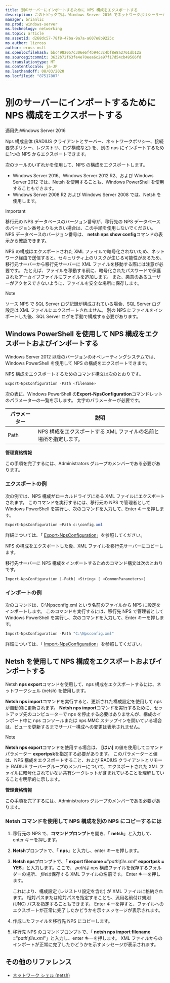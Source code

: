 ```yaml
---
title: 別のサーバーにインポートするために NPS 構成をエクスポートする
description: このトピックでは、Windows Server 2016 でネットワークポリシーサーバーの構成をエクスポートする方法について説明します。
manager: brianlic
ms.prod: windows-server
ms.technology: networking
ms.topic: article
ms.assetid: d268dc57-78f8-47ba-9a7a-a607e8b9225c
ms.author: lizross
author: eross-msft
ms.openlocfilehash: bbc4982057c306e6f4b94c3c4bf8e8a2761db12a
ms.sourcegitcommit: 3632b72f63fe4e70eea6c2e97f17d54cb49566fd
ms.translationtype: MT
ms.contentlocale: ja-JP
ms.lasthandoff: 08/03/2020
ms.locfileid: "87517807"
---
```

# <a name="export-an-nps-configuration-for-import-on-another-server"></a>別のサーバーにインポートするために NPS 構成をエクスポートする

適用先:Windows Server 2016

Nps 構成全体 (RADIUS クライアントとサーバー、ネットワークポリシー、接続要求ポリシー、レジストリ、ログ構成など) を、別の nps にインポートするために1つの NPS からエクスポートできます。

次のツールのいずれかを使用して、NPS の構成をエクスポートします。

- Windows Server 2016、Windows Server 2012 R2、および Windows Server 2012 では、Netsh を使用することも、Windows PowerShell を使用することもできます。
- Windows Server 2008 R2 および Windows Server 2008 では、Netsh を使用します。

> [!IMPORTANT]
> 移行元の NPS データベースのバージョン番号が、移行先の NPS データベースのバージョン番号よりも大きい場合は、この手順を使用しないでください。 NPS データベースのバージョン番号は、 **netsh nps show config**コマンドの表示から確認できます。

NPS の構成はエクスポートされた XML ファイルで暗号化されないため、ネットワーク経由で送信すると、セキュリティ上のリスクが生じる可能性があるため、移行元サーバーから移行先サーバーに XML ファイルを移動する際には注意が必要です。 たとえば、ファイルを移動する前に、暗号化されたパスワードで保護されたアーカイブファイルにファイルを追加します。 また、悪意のあるユーザーがアクセスできないように、ファイルを安全な場所に保存します。

> [!NOTE]
> ソース NPS で SQL Server ログ記録が構成されている場合、SQL Server ログ設定は XML ファイルにエクスポートされません。 別の NPS にファイルをインポートした後、SQL Server ログを手動で構成する必要があります。

## <a name="export-and-import-the-nps-configuration-by-using-windows-powershell"></a>Windows PowerShell を使用して NPS 構成をエクスポートおよびインポートする

Windows Server 2012 以降のバージョンのオペレーティングシステムでは、Windows PowerShell を使用して NPS の構成をエクスポートできます。

NPS 構成をエクスポートするためのコマンド構文は次のとおりです。

```powershell
Export-NpsConfiguration -Path <filename>
```

次の表に、Windows PowerShell の**Export-NpsConfiguration**コマンドレットのパラメーターの一覧を示します。 太字のパラメーターが必要です。

|パラメーター|説明|
|---------|-----------|
|Path|NPS 構成をエクスポートする XML ファイルの名前と場所を指定します。|

**管理資格情報**

この手順を完了するには、Administrators グループのメンバーである必要があります。

### <a name="export-example"></a>エクスポートの例

次の例では、NPS 構成がローカルドライブにある XML ファイルにエクスポートされます。 このコマンドを実行するには、移行元の NPS で管理者として Windows PowerShell を実行し、次のコマンドを入力して、Enter キーを押します。

```powershell
Export-NpsConfiguration –Path c:\config.xml
```

詳細については、「 [Export-NpsConfiguration](https://technet.microsoft.com/library/jj872749.aspx)」を参照してください。

NPS の構成をエクスポートした後、XML ファイルを移行先サーバーにコピーします。

移行先サーバーに NPS 構成をインポートするためのコマンド構文は次のとおりです。

```powershell
Import-NpsConfiguration [-Path] <String> [ <CommonParameters>]
```

### <a name="import-example"></a>インポートの例

次のコマンドは、C:\Npsconfig.xml という名前のファイルから NPS に設定をインポートします。 このコマンドを実行するには、移行先 NPS で管理者として Windows PowerShell を実行し、次のコマンドを入力して、Enter キーを押します。

```powershell
Import-NpsConfiguration -Path "C:\Npsconfig.xml"
```

詳細については、「 [Import-NpsConfiguration](https://technet.microsoft.com/library/jj872750.aspx)」を参照してください。

## <a name="export-and-import-the-nps-configuration-by-using-netsh"></a>Netsh を使用して NPS 構成をエクスポートおよびインポートする

Netsh **nps export**コマンドを使用して、nps 構成をエクスポートするには、ネットワークシェル (netsh) を使用します。

**Netsh nps import**コマンドを実行すると、更新された構成設定を使用して nps が自動的に更新されます。 **Netsh nps import**コマンドを実行するために、セットアップ先のコンピューターで nps を停止する必要はありませんが、構成のインポート中に nps コンソールまたは nps MMC スナップインを開いている場合は、ビューを更新するまでサーバー構成への変更は表示されません。

> [!NOTE]
> **Netsh nps export**コマンドを使用する場合は、 **[はい]** の値を使用してコマンドパラメーター **exportpsk**を指定する必要があります。 このパラメーターと値は、NPS 構成をエクスポートすること、および RADIUS クライアントとリモート RADIUS サーバーグループのメンバーについて、エクスポートされた XML ファイルに暗号化されていない共有シークレットが含まれていることを理解していることを明示的に示します。

**管理資格情報**

この手順を完了するには、Administrators グループのメンバーである必要があります。

### <a name="to-copy-an-nps-configuration-to-another-nps-using-netsh-commands"></a>Netsh コマンドを使用して NPS 構成を別の NPS にコピーするには

1. 移行元の NPS で、**コマンドプロンプト**を開き、「 **netsh**」と入力して、enter キーを押します。

2. **Netsh**プロンプトで、「 **nps**」と入力し、enter キーを押します。

3. **Netsh nps**プロンプトで、「 **export filename =**"*path\file.xml*" **exportpsk = YES**」と入力します。ここで、 *path*は nps 構成ファイルを保存するフォルダーの場所、 *file*は保存する XML ファイルの名前です。 Enter キーを押します。

    これにより、構成設定 (レジストリ設定を含む) が XML ファイルに格納されます。 相対パスまたは絶対パスを指定することも、汎用名前付け規則 (UNC) パスを指定することもできます。 Enter キーを押すと、ファイルへのエクスポートが正常に完了したかどうかを示すメッセージが表示されます。

4. 作成したファイルを移行先 NPS にコピーします。

5. 移行先 NPS のコマンドプロンプトで、「 **netsh nps import filename =**"*path\file.xml*"」と入力し、enter キーを押します。 XML ファイルからのインポートが正常に完了したかどうかを示すメッセージが表示されます。

## <a name="additional-references"></a>その他のリファレンス

- [ネットワーク シェル (netsh)](../netsh/netsh.md)
